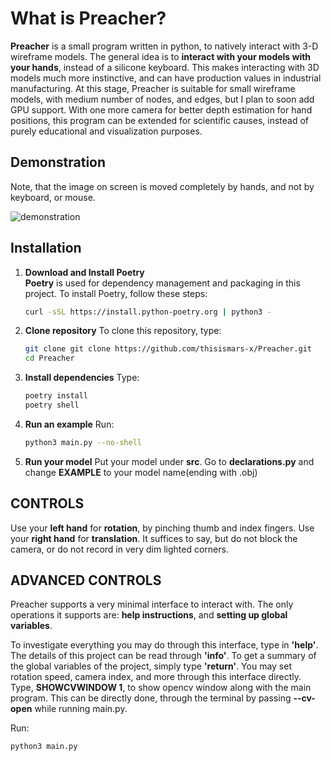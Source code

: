 # What is Preacher?

**Preacher** is a small program written in python, to natively interact with 3-D wireframe models.
The general idea is to **interact with your models with your hands**, instead of a silicone keyboard.
This makes interacting with 3D models much more instinctive, and can have production values in industrial manufacturing.
At this stage, Preacher is suitable for small wireframe models, with medium number of nodes, and edges, but I plan to soon add GPU support.
With one more camera for better depth estimation for hand positions, this program can be extended for scientific causes, instead of 
purely educational and visualization purposes.

## Demonstration

Note, that the image on screen is moved completely by hands, and not by keyboard, or mouse.

![demonstration](https://github.com/user-attachments/assets/80e0edbf-7d27-41aa-b6ac-6c3a0116d9aa)


## Installation

1. **Download and Install Poetry**  
   **Poetry** is used for dependency management and packaging in this project. To install Poetry, follow these steps:

   ```bash
   curl -sSL https://install.python-poetry.org | python3 -

2. **Clone repository**
    To clone this repository, type:

    ```bash
    git clone git clone https://github.com/thisismars-x/Preacher.git
    cd Preacher

3. **Install dependencies**
    Type:

    ```bash
    poetry install
    poetry shell

4. **Run an example**
    Run:

    ```bash
    python3 main.py --no-shell

5. **Run your model**
    Put your model under **src**.
    Go to **declarations.py** and change **EXAMPLE** to your model name(ending with .obj)

## CONTROLS

Use your **left hand** for **rotation**, by pinching thumb and index fingers.
Use your **right hand** for **translation**.
It suffices to say, but do not block the camera, or do not record in very dim lighted corners.

## ADVANCED CONTROLS

Preacher supports a very minimal interface to interact with.
The only operations it supports are: **help instructions**, and **setting up global variables**.

To investigate everything you may do through this interface, type in **'help'**.
The details of this project can be read through **'info'**.
To get a summary of the global variables of the project, simply type **'return'**.
You may set rotation speed, camera index, and more through this interface directly.
Type, **SHOWCVWINDOW 1**, to show opencv window along with the main program.
This can be directly done, through the terminal by passing **--cv-open** while running main.py.

Run:

```bash
python3 main.py

